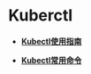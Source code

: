 # Kuberctl<a name="cce_01_0140"></a>

-   **[Kubectl使用指南](Kubectl使用指南.md)**  

-   **[Kubectl常用命令](Kubectl常用命令.md)**  


